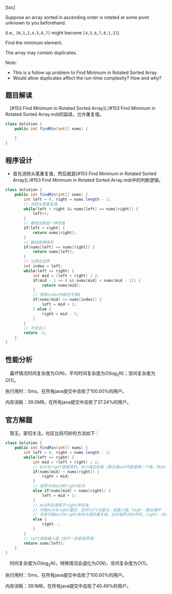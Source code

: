 [toc]

Suppose an array sorted in ascending order is rotated at some pivot unknown to you beforehand.

(i.e.,  `[0,1,2,4,5,6,7]` might become  `[4,5,6,7,0,1,2]`).

Find the minimum element.

The array may contain duplicates.



Note:

* This is a follow up problem to Find Minimum in Rotated Sorted Array.
* Would allow duplicates affect the run-time complexity? How and why?



## 题目解读

&emsp;[#153 Find Minimum in Rotated Sorted Array](./#153 Find Minimum in Rotated Sorted Array.md)的延续，允许重复值。

```java
class Solution {
    public int findMin(int[] nums) {
        
    }
}
```

## 程序设计

* 首先消除头尾重复值，然后就是[#153 Find Minimum in Rotated Sorted Array](./#153 Find Minimum in Rotated Sorted Array.md)中的判断逻辑。

```java
class Solution {
    public int findMin(int[] nums) {
        int left = 0, right = nums.length - 1;
        // 消除头尾重复值
        while(left < right && nums[left] == nums[right]) {
            left++;
        }
        // 数组全都是一样的值
        if(left > right) {
            return nums[right];
        }
        // 数组是增序的
        if(nums[left] <= nums[right]) {
            return nums[left];
        }
        // 记录左边界
        int index = left;
        while(left <= right) {
            int mid = (left + right) / 2;
            if(mid - 1 >= 0 && nums[mid] < nums[mid - 1]) {
                return nums[mid];
            }
            // 使用index判断还不是0
            if(nums[mid] >= nums[index]) {
                left = mid + 1;
            } else {
                right = mid - 1;
            }
        }
        // 不走这儿
        return -1;
    }
}
```

## 性能分析

&emsp;最坏情况时间复杂度为$O(N)$，平均时间复杂度为$O(\log_2N)$；空间复杂度为$O(1)$。

执行用时：0ms，在所有java提交中击败了100.00%的用户。

内存消耗：39.5MB，在所有java提交中击败了37.24%的用户。

## 官方解题

&emsp;暂无，密切关注。社区比较巧妙的方法如下：

```java
class Solution {
    public int findMin(int[] nums) {
        int left = 0, right = nums.length - 1;
        while(left <= right) {
            int mid = (left + right) / 2;
            // mid与right是顺序的，较小值在前面（需注意mid可能是第一个值，所以right = mid，不需要减一，避免走出范围）
            if(nums[mid] < nums[right]) {
                right = mid;
            } 
            // 临界点在mid和right区间
            else if(nums[mid] > nums[right]) {
                left = mid + 1;
            } 
            // mid所在值等于right所在值
            // 可能mid与right重合，此时left也重合，是最小值，high--跳出循环
            // 也有可能mid与right指向头尾的重复值，此时临界点在中间，right--向前移动
            else {
                right--;
            }
        }
        // left就是最小值（但不一定是临界值）
        return nums[left];
    }
}
```

&emsp;时间复杂度为$O(\log_2N)$，特殊情况会退化为$O(N)$，空间复杂度为$O(1)$。

执行用时：0ms，在所有java提交中击败了100.00%的用户。

内存消耗：39.1MB，在所有java提交中击败了40.49%的用户。